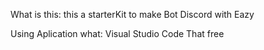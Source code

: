 What is this:
this a starterKit to make Bot Discord with Eazy

Using Aplication what:
Visual Studio Code That free
